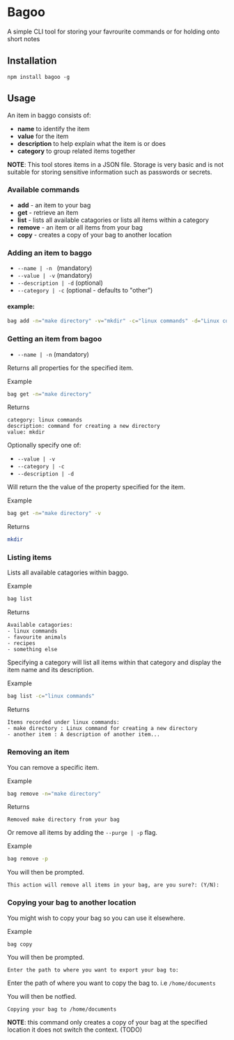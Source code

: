 # Bagoo
A simple CLI tool for storing your favrourite commands or for holding onto short notes
## Installation
`npm install bagoo -g`

## Usage
An item in baggo consists of:
- **name** to identify the item
- **value** for the item
- **description** to help explain what the item is or does
- **category** to group related items together

**NOTE**: This tool stores items in a JSON file. Storage is very basic and is not suitable for storing sensitive information such as passwords or secrets. 
### Available commands
- **add** - an item to your bag
- **get** - retrieve an item
- **list** - lists all available catagories or lists all items within a category
- **remove** - an item or all items from your bag
- **copy** - creates a copy of your bag to another location
### Adding an item to baggo
- `--name | -n ` (mandatory)
- `--value | -v` (mandatory)
- `--description | -d` (optional)
- `--category | -c` (optional - defaults to "other")

#### example:
```sh
bag add -n="make directory" -v="mkdir" -c="linux commands" -d="Linux command for creating a new directory"
```

### Getting an item from bagoo
- `--name | -n` (mandatory)

Returns all properties for the specified item.

Example
```sh
bag get -n="make directory"
```

Returns
```
category: linux commands
description: command for creating a new directory
value: mkdir
```
Optionally specify one of:
- `--value | -v`
- `--category | -c`
- `--description | -d`

Will return the the value of the property specified for the item.

Example
```sh
bag get -n="make directory" -v
```
Returns
```sh
mkdir
```

### Listing items
Lists all available catagories within baggo.

Example
```sh
bag list
```
Returns
```
Available catagories:
- linux commands
- favourite animals
- recipes
- something else
```

Specifying a category will list all items within that category and display the item name and its description.

Example
```sh
bag list -c="linux commands"
```

Returns
```
Items recorded under linux commands:
- make directory : Linux command for creating a new directory
- another item : A description of another item... 
```

### Removing an item
You can remove a specific item.

Example 
```sh
bag remove -n="make directory"
```
Returns
```
Removed make directory from your bag
```
Or remove all items by adding the `--purge | -p` flag.

Example
```sh
bag remove -p
```
You will then be prompted.
```
This action will remove all items in your bag, are you sure?: (Y/N): 
```

### Copying your bag to another location
You might wish to copy your bag so you can use it elsewhere.

Example
```sh
bag copy
```
You will then be prompted.
```
Enter the path to where you want to export your bag to:
```
Enter the path of where you want to copy the bag to.
i.e `/home/documents`

You will then be notfied.
```
Copying your bag to /home/documents
```

**NOTE**: this command only creates a copy of your bag at the specified location it does not switch the context. (TODO)
